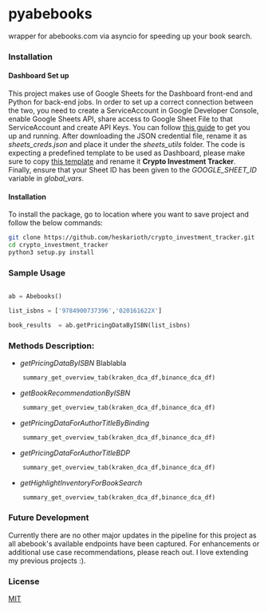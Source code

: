 # pyabebooks

wrapper for abebooks.com via asyncio for speeding up your book search.

### Installation

#### Dashboard Set up
This project makes use of Google Sheets for the Dashboard front-end and Python for back-end jobs. In order to set up a correct connection between the two,
you need to create a ServiceAccount in Google Developer Console, enable Google Sheets API, share access to Google Sheet File to that ServiceAccount and create API Keys. You can follow [this guide](https://www.twilio.com/blog/2017/02/an-easy-way-to-read-and-write-to-a-google-spreadsheet-in-python.html) 
to get you up and running. After downloading the JSON credential file, rename it as <i>sheets_creds.json</i> and place it under the <i>sheets_utils</i> folder. The code is expecting a predefined template to be used as Dashboard, please make sure to copy [this template](https://docs.google.com/spreadsheets/d/1Cds4zfSrhxVSPzneG5EKlQXIj9lL2KfSlxH2d8kNWrc/edit?usp=sharing) 
and rename it <b>Crypto Investment Tracker</b>. Finally, ensure that your Sheet ID has been given to the <i>GOOGLE_SHEET_ID</i> variable in <i>global_vars</i>.

#### Installation
To install the package, go to location where you want to save project and follow the below commands:
```bash
git clone https://github.com/heskarioth/crypto_investment_tracker.git
cd crypto_investment_tracker
python3 setup.py install
```

### Sample Usage

```python

ab = Abebooks()

list_isbns = ['9784900737396','020161622X']

book_results  = ab.getPricingDataByISBN(list_isbns)

```

### Methods Description:

- *getPricingDataByISBN* Blablabla
```python 
    summary_get_overview_tab(kraken_dca_df,binance_dca_df)
```
- *getBookRecommendationByISBN*
```python 
    summary_get_overview_tab(kraken_dca_df,binance_dca_df)
```
- *getPricingDataForAuthorTitleByBinding*
```python 
    summary_get_overview_tab(kraken_dca_df,binance_dca_df)
```
- *getPricingDataForAuthorTitleBDP*
```python 
    summary_get_overview_tab(kraken_dca_df,binance_dca_df)
```
- *getHighlightInventoryForBookSearch*
```python 
    summary_get_overview_tab(kraken_dca_df,binance_dca_df)
```

### Future Development
Currently there are no other major updates in the pipeline for this project as all abebook's available endpoints have been captured.
For enhancements or additional use case recommendations, please reach out. I love extending my previous projects :).

### License
[MIT](https://choosealicense.com/licenses/mit/)
